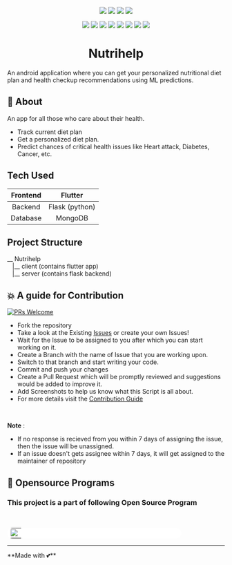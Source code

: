 <p align="center">
<a href="https://github.com/Dragsters/Nutrihelp"><img src="https://img.shields.io/badge/Open%20Source-%F0%9F%A4%8D-Green"></a>
<a href="https://github.com/Dragsters/Nutrihelp"><img src="https://img.shields.io/badge/Built%20by-developers%20%3C%2F%3E-0059b3"></a>
<a href="https://github.com/Dragsters/Nutrihelp"><img src="https://img.shields.io/static/v1.svg?label=Contributions&message=Welcome&color=yellow"></a>
<a href="https://github.com/Dragsters"><img src="https://img.shields.io/badge/maintenance-yes-brightgreen"></a>
</p>
     
<p align="center">
<a href="https://github.com/Dragsters/Nutrihelp/blob/main/LICENSE"><img src="https://img.shields.io/github/license/Dragsters/Nutrihelp?color=brightgreen"></a>
<a href="https://github.com/Dragsters/Nutrihelp/stargazers"><img src="https://img.shields.io/github/stars/Dragsters/Nutrihelp?color=0059b3"></a>
<a href="https://github.com/Dragsters/Nutrihelp/network/members"><img src="https://img.shields.io/github/forks/Dragsters/Nutrihelp?color=yellow"></a>
<a href="https://github.com/Dragsters/Nutrihelp/graphs/contributors"><img src="https://img.shields.io/github/contributors/Dragsters/Nutrihelp?color=brightgreen"></a>
<a href="https://github.com/Dragsters/Nutrihelp/issues"><img src="https://img.shields.io/github/issues/Dragsters/Nutrihelp?color=0059b3"></a>
<a href="https://github.com/Dragsters/Nutrihelp/issues?q=is%3Aissue+is%3Aclosed"><img src="https://img.shields.io/github/issues-closed-raw/Dragsters/Nutrihelp?color=yellow"></a>
<a href="https://github.com/Dragsters/Nutrihelp/pulls"><img src="https://img.shields.io/github/issues-pr/Dragsters/Nutrihelp?color=brightgreen"></a>
<a href="https://github.com/Dragsters/Nutrihelp/issues?q=is%3Apr+is%3Aclosed"><img src="https://img.shields.io/github/issues-pr-closed-raw/Dragsters/Nutrihelp?color=0059b3"></a>
</p>    

<h1 align="center">Nutrihelp</h1>
An android application where you can get your personalized nutritional diet plan and health checkup recommendations using ML predictions.


## 🌟 About
An app for all those who care about their health.
- Track current diet plan
- Get a personalized diet plan.
- Predict chances of critical health issues like Heart attack, Diabetes, Cancer, etc.

## Tech Used
| Frontend | Flutter |
|:-:|:-:|
| Backend | Flask (python) |
| Database | MongoDB |

## Project Structure
<p>
     __ Nutrihelp <br>
&nbsp&nbsp&nbsp|__ client (contains flutter app)<br>
&nbsp&nbsp&nbsp|__ server (contains flask backend)
</p>

<!--
##  ▶️ How to Run the Project
**1.** Navigate to the project directory.
-->

## 💥 A guide for Contribution
[![PRs Welcome](https://img.shields.io/badge/PRs-welcome-brightgreen.svg?style=flat-square)](http://makeapullrequest.com)

- Fork the repository
- Take a look at the Existing [Issues](https://github.com/Dragsters/Nutrihelp/issues) or create your own Issues!
- Wait for the Issue to be assigned to you after which you can start working on it.
- Create a Branch with the name of Issue that you are working upon.
- Switch to that branch and start writing your code.
- Commit and push your changes
- Create a Pull Request which will be promptly reviewed and suggestions would be added to improve it.
- Add Screenshots to help us know what this Script is all about.
- For more details visit the [Contribution Guide](https://github.com/Dragsters/Nutrihelp/blob/main/Contributing.md)

<br>

__Note__ : 
- If no response is recieved from you within 7 days of assigning the issue, then the issue will be unassigned.
- If an issue doesn't gets assignee within 7 days, it will get assigned to the maintainer of repository

## 📌 Opensource Programs

### This project is a part of following Open Source Program
<br>

<table style="width:80%;background-color:white;border-radius:30px;">
    <tr>
  <td>
<center>
  <a href="https://letsgrowmore.in/projects/"><img src="https://letsgrowmore.in/wp-content/uploads/2021/05/cropped-growmore-removebg-preview.png"></img></a>
  </center>
  </td>
  </tr>
</table>
    <hr>
**Made with 💕**
